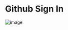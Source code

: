 # Github Sign In

![image](https://user-images.githubusercontent.com/72588010/147738700-9225bd05-6e70-43e7-b1ac-a49a514bc31f.png)
        
